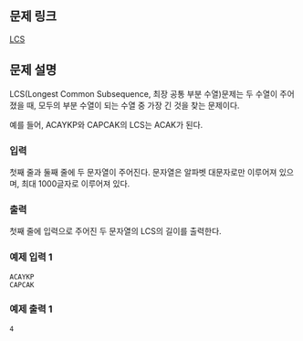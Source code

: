 ## 문제 링크 
[LCS](https://www.acmicpc.net/problem/9251)

## 문제 설명

LCS(Longest Common Subsequence, 최장 공통 부분 수열)문제는 두 수열이 주어졌을 때, 모두의 부분 수열이 되는 수열 중 가장 긴 것을 찾는 문제이다.

예를 들어, ACAYKP와 CAPCAK의 LCS는 ACAK가 된다.

### 입력
첫째 줄과 둘째 줄에 두 문자열이 주어진다. 문자열은 알파벳 대문자로만 이루어져 있으며, 최대 1000글자로 이루어져 있다.

### 출력
첫째 줄에 입력으로 주어진 두 문자열의 LCS의 길이를 출력한다.

### 예제 입력 1 
```
ACAYKP
CAPCAK
```
### 예제 출력 1 
```
4
```
